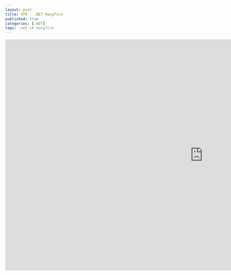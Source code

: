 ```yaml
---
layout: post
title: 번역 - .NET Hangfire
published: true
categories: [.NET]
tags: .net c# Hangfire
---
```

<iframe src="https://docs.google.com/presentation/d/e/2PACX-1vTHxIx77eB9tyq4Vy4KHjZtORDX687Z_GuN-_bBGsaSnG29HvJo7u1dOAkGOKjTFDaze27gtsqz2GPs/embed?start=false&loop=false&delayms=3000" frameborder="0" width="1280" height="749" allowfullscreen="true" mozallowfullscreen="true" webkitallowfullscreen="true"></iframe>  
  